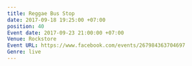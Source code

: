 ```yaml
---
title: Reggae Bus Stop
date: 2017-09-18 19:25:00 +07:00
position: 40
Event date: 2017-09-23 21:00:00 +07:00
Venue: Rockstore
Event URL: https://www.facebook.com/events/267984363704697
Genre: live
---
```


